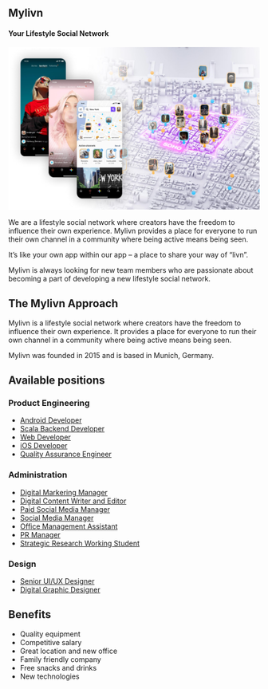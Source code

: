 
## Mylivn
#### Your Lifestyle Social Network

![](assets/pic-github-min.jpg)

We are a lifestyle social network where creators have the freedom to influence their own experience. Mylivn provides a place for everyone to run their own channel in a community where being active means being seen. 

It’s like your own app within our app – a place to share your way of “livn”. 

Mylivn is always looking for new team members who are passionate about becoming a part of developing a new lifestyle social network.

## The Mylivn Approach 

Mylivn is a lifestyle social network where creators have the freedom to influence their own experience. It provides a place for everyone to run their own channel in a community where being active means being seen.

Mylivn was founded in 2015 and is based in Munich, Germany.

## Available positions 

### Product Engineering
- [Android Developer](android-developer.md)
- [Scala Backend Developer](backend-developer.md)
- [Web Developer](web-developer.md)
- [iOS Developer](ios-developer.md)
- [Quality Assurance Engineer](quality-assurance.md)

### Administration
- [Digital Markering Manager](digital-marketing-manager.md)
- [Digital Content Writer and Editor](digital-content-writer.md)
- [Paid Social Media Manager](paid-social-media-manager.md)
- [Social Media Manager](social-media-manager.md)
- [Office Management Assistant](office-management-assistant.md)
- [PR Manager](pr-manager.md)
- [Strategic Research Working Student](strategic-research-student.md)

### Design
- [Senior UI/UX Designer](ui-ux-designer.md)
- [Digital Graphic Designer](digital-graphic-designer.md)

## Benefits

- Quality equipment
- Competitive salary
- Great location and new office
- Family friendly company
- Free snacks and drinks
- New technologies